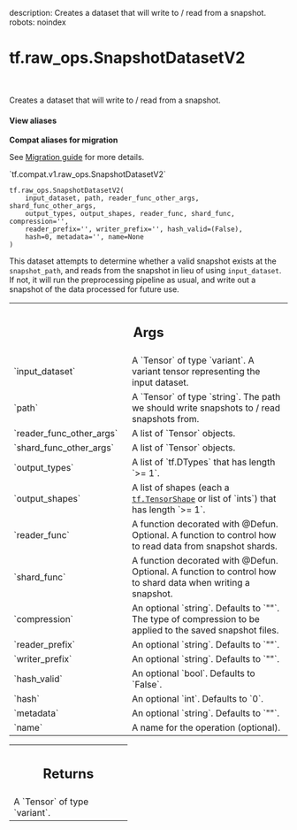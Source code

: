 description: Creates a dataset that will write to / read from a snapshot.
robots: noindex

# tf.raw_ops.SnapshotDatasetV2

<!-- Insert buttons and diff -->

<table class="tfo-notebook-buttons tfo-api nocontent" align="left">

</table>



Creates a dataset that will write to / read from a snapshot.

<section class="expandable">
  <h4 class="showalways">View aliases</h4>
  <p>
<b>Compat aliases for migration</b>
<p>See
<a href="https://www.tensorflow.org/guide/migrate">Migration guide</a> for
more details.</p>
<p>`tf.compat.v1.raw_ops.SnapshotDatasetV2`</p>
</p>
</section>

<pre class="devsite-click-to-copy prettyprint lang-py tfo-signature-link">
<code>tf.raw_ops.SnapshotDatasetV2(
    input_dataset, path, reader_func_other_args, shard_func_other_args,
    output_types, output_shapes, reader_func, shard_func, compression=&#x27;&#x27;,
    reader_prefix=&#x27;&#x27;, writer_prefix=&#x27;&#x27;, hash_valid=(False),
    hash=0, metadata=&#x27;&#x27;, name=None
)
</code></pre>



<!-- Placeholder for "Used in" -->

This dataset attempts to determine whether a valid snapshot exists at the
`snapshot_path`, and reads from the snapshot in lieu of using `input_dataset`.
If not, it will run the preprocessing pipeline as usual, and write out a
snapshot of the data processed for future use.

<!-- Tabular view -->
 <table class="responsive fixed orange">
<colgroup><col width="214px"><col></colgroup>
<tr><th colspan="2"><h2 class="add-link">Args</h2></th></tr>

<tr>
<td>
`input_dataset`
</td>
<td>
A `Tensor` of type `variant`.
A variant tensor representing the input dataset.
</td>
</tr><tr>
<td>
`path`
</td>
<td>
A `Tensor` of type `string`.
The path we should write snapshots to / read snapshots from.
</td>
</tr><tr>
<td>
`reader_func_other_args`
</td>
<td>
A list of `Tensor` objects.
</td>
</tr><tr>
<td>
`shard_func_other_args`
</td>
<td>
A list of `Tensor` objects.
</td>
</tr><tr>
<td>
`output_types`
</td>
<td>
A list of `tf.DTypes` that has length `>= 1`.
</td>
</tr><tr>
<td>
`output_shapes`
</td>
<td>
A list of shapes (each a <a href="../../tf/TensorShape.md"><code>tf.TensorShape</code></a> or list of `ints`) that has length `>= 1`.
</td>
</tr><tr>
<td>
`reader_func`
</td>
<td>
A function decorated with @Defun.
Optional. A function to control how to read data from snapshot shards.
</td>
</tr><tr>
<td>
`shard_func`
</td>
<td>
A function decorated with @Defun.
Optional. A function to control how to shard data when writing a snapshot.
</td>
</tr><tr>
<td>
`compression`
</td>
<td>
An optional `string`. Defaults to `""`.
The type of compression to be applied to the saved snapshot files.
</td>
</tr><tr>
<td>
`reader_prefix`
</td>
<td>
An optional `string`. Defaults to `""`.
</td>
</tr><tr>
<td>
`writer_prefix`
</td>
<td>
An optional `string`. Defaults to `""`.
</td>
</tr><tr>
<td>
`hash_valid`
</td>
<td>
An optional `bool`. Defaults to `False`.
</td>
</tr><tr>
<td>
`hash`
</td>
<td>
An optional `int`. Defaults to `0`.
</td>
</tr><tr>
<td>
`metadata`
</td>
<td>
An optional `string`. Defaults to `""`.
</td>
</tr><tr>
<td>
`name`
</td>
<td>
A name for the operation (optional).
</td>
</tr>
</table>



<!-- Tabular view -->
 <table class="responsive fixed orange">
<colgroup><col width="214px"><col></colgroup>
<tr><th colspan="2"><h2 class="add-link">Returns</h2></th></tr>
<tr class="alt">
<td colspan="2">
A `Tensor` of type `variant`.
</td>
</tr>

</table>

